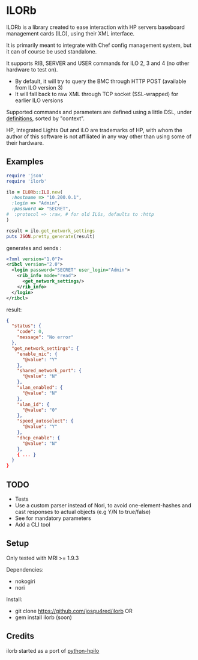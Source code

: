 # ILORb

ILORb is a library created to ease interaction with HP servers baseboard management cards (ILO), using their XML interface.

It is primarily meant to integrate with Chef config management system, but it can of course be used standalone.

It supports RIB, SERVER and USER commands for ILO 2, 3 and 4 (no other hardware to test on).

 * By default, it will try to query the BMC through HTTP POST (available from ILO version 3)
 * It will fall back to raw XML through TCP socket (SSL-wrapped) for earlier ILO versions

Supported commands and parameters are defined using a little DSL, under [definitions](lib/ilorb/definitions), sorted by "context".


HP, Integrated Lights Out and iLO are trademarks of HP, with whom the author of this software is not affiliated in any way other than using some of their hardware.

## Examples

```ruby
require 'json'
require 'ilorb'

ilo = ILORb::ILO.new(
  :hostname => "10.200.0.1",
  :login => "Admin",
  :password => "SECRET",
#  :protocol => :raw, # for old ILOs, defaults to :http
)

result = ilo.get_network_settings
puts JSON.pretty_generate(result)
```
generates and sends :

```xml
<?xml version="1.0"?>
<ribcl version="2.0">
  <login password="SECRET" user_login="Admin">
    <rib_info mode="read">
      <get_network_settings/>
    </rib_info>
  </login>
</ribcl>
```
result:
```json
{
  "status": {
    "code": 0,
    "message": "No error"
  },
  "get_network_settings": {
    "enable_nic": {
      "@value": "Y"
    },
    "shared_network_port": {
      "@value": "N"
    },
    "vlan_enabled": {
      "@value": "N"
    },
    "vlan_id": {
      "@value": "0"
    },
    "speed_autoselect": {
      "@value": "Y"
    },
    "dhcp_enable": {
      "@value": "N"
    },
    { ... }
  }
}
```

## TODO

  * Tests
  * Use a custom parser instead of Nori, to avoid one-element-hashes and cast responses to actual objects (e.g Y/N to true/false)
  * See for mandatory parameters
  * Add a CLI tool

## Setup

Only tested with MRI >= 1.9.3

Dependencies:
 * nokogiri
 * nori

Install:
 * git clone https://github.com/josqu4red/ilorb
OR
 * gem install ilorb (soon)

## Credits

ilorb started as a port of [python-hpilo](https://github.com/seveas/python-hpilo)
